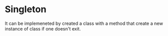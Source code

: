 # Singleton 
It can be implemeneted by created a class with a method that create a new instance of class if one doesn't exit. 